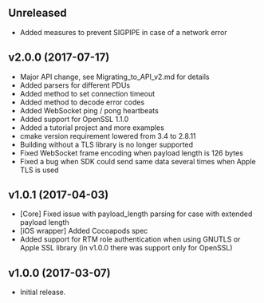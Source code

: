 Unreleased
----------

* Added measures to prevent SIGPIPE in case of a network error

v2.0.0 (2017-07-17)
-------------------

* Major API change, see Migrating_to_API_v2.md for details
* Added parsers for different PDUs
* Added method to set connection timeout
* Added method to decode error codes
* Added WebSocket ping / pong heartbeats
* Added support for OpenSSL 1.1.0
* Added a tutorial project and more examples
* cmake version requirement lowered from 3.4 to 2.8.11
* Building without a TLS library is no longer supported
* Fixed WebSocket frame encoding when payload length is 126 bytes
* Fixed a bug when SDK could send same data several times when Apple TLS is used

v1.0.1 (2017-04-03)
-------------------

* [Core] Fixed issue with payload_length parsing for case with
  extended payload length
* [iOS wrapper] Added Cocoapods spec
* Added support for RTM role authentication when using GNUTLS or Apple SSL
  library (in v1.0.0 there was support only for OpenSSL)

v1.0.0 (2017-03-07)
-------------------

* Initial release.